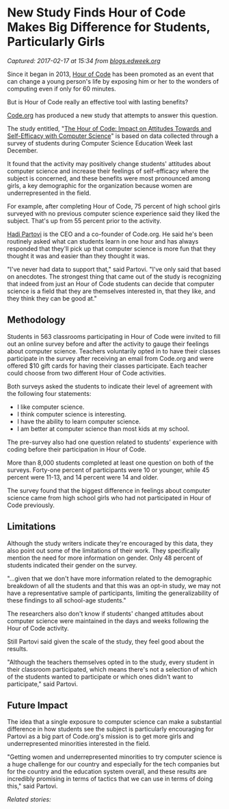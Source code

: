 # New Study Finds Hour of Code Makes Big Difference for Students, Particularly Girls

_Captured: 2017-02-17 at 15:34 from [blogs.edweek.org](http://blogs.edweek.org/edweek/curriculum/2017/02/new_study_finds_power_behind_h.html)_

Since it began in 2013, [Hour of Code](https://code.org/learn) has been promoted as an event that can change a young person's life by exposing him or her to the wonders of computing even if only for 60 minutes.

But is Hour of Code really an effective tool with lasting benefits?

[Code.org](https://code.org/about) has produced a new study that attempts to answer this question.

The study entitled, "[The Hour of Code: Impact on Attitudes Towards and Self-Efficacy with Computer Science](https://code.org/files/HourOfCodeImpactStudy_Jan2017.pdf)" is based on data collected through a survey of students during Computer Science Education Week last December.

It found that the activity may positively change students' attitudes about computer science and increase their feelings of self-efficacy where the subject is concerned, and these benefits were most pronounced among girls, a key demographic for the organization because women are underrepresented in the field.

For example, after completing Hour of Code, 75 percent of high school girls surveyed with no previous computer science experience said they liked the subject. That's up from 55 percent prior to the activity.

[Hadi Partovi](https://code.org/about/leadership/hadi_partovi) is the CEO and a co-founder of Code.org. He said he's been routinely asked what can students learn in one hour and has always responded that they'll pick up that computer science is more fun that they thought it was and easier than they thought it was.

"I've never had data to support that," said Partovi. "I've only said that based on anecdotes. The strongest thing that came out of the study is recognizing that indeed from just an Hour of Code students can decide that computer science is a field that they are themselves interested in, that they like, and they think they can be good at."

## Methodology

Students in 563 classrooms participating in Hour of Code were invited to fill out an online survey before and after the activity to gauge their feelings about computer science. Teachers voluntarily opted in to have their classes participate in the survey after receiving an email from Code.org and were offered $10 gift cards for having their classes participate. Each teacher could choose from two different Hour of Code activities.

Both surveys asked the students to indicate their level of agreement with the following four statements:

  * I like computer science.
  * I think computer science is interesting.
  * I have the ability to learn computer science.
  * I am better at computer science than most kids at my school.

The pre-survey also had one question related to students' experience with coding before their participation in Hour of Code.

More than 8,000 students completed at least one question on both of the surveys. Forty-one percent of participants were 10 or younger, while 45 percent were 11-13, and 14 percent were 14 and older.

The survey found that the biggest difference in feelings about computer science came from high school girls who had not participated in Hour of Code previously.

## Limitations

Although the study writers indicate they're encouraged by this data, they also point out some of the limitations of their work. They specifically mention the need for more information on gender. Only 48 percent of students indicated their gender on the survey.

"...given that we don't have more information related to the demographic breakdown of all the students and that this was an opt-in study, we may not have a representative sample of participants, limiting the generalizability of these findings to all school-age students."

The researchers also don't know if students' changed attitudes about computer science were maintained in the days and weeks following the Hour of Code activity.

Still Partovi said given the scale of the study, they feel good about the results.

"Although the teachers themselves opted in to the study, every student in their classroom participated, which means there's not a selection of which of the students wanted to participate or which ones didn't want to participate," said Partovi.

## Future Impact

The idea that a single exposure to computer science can make a substantial difference in how students see the subject is particularly encouraging for Partovi as a big part of Code.org's mission is to get more girls and underrepresented minorities interested in the field.

"Getting women and underrepresented minorities to try computer science is a huge challenge for our country and especially for the tech companies but for the country and the education system overall, and these results are incredibly promising in terms of tactics that we can use in terms of doing this," said Partovi.

_Related stories:_
